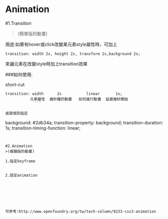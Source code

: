 # Animation

#1.Transition
>(簡單版的動畫)

用途:如果有hover或click改變某元素style屬性時，可加上
```
transition: width 2s, height 2s, transform 2s,background 2s;
```
   
來讓元素在改變style時加上transition效果


###如何使用:

short-cut
```
transition: width      2s           linear       1s;
           元素屬性  幾秒鐘的動畫   如何進行動畫  延遲幾秒開始
             ```
             
或是個別指定

```
  background: #2db34a;
  transition-property: background;
  transition-duration: 1s;
  transition-timing-function: linear;

```


#2.Animation
>(複雜版的動畫)

1.指定keyframe


2.設定animation







可參考:http://www.openfoundry.org/tw/tech-column/9233-css3-animation
